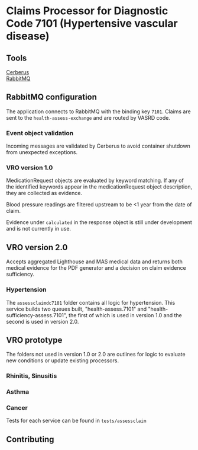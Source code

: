 # Claims Processor for Diagnostic Code 7101 (Hypertensive vascular disease)

## Tools
[Cerberus](https://docs.python-cerberus.org/en/stable/index.html)\
[RabbitMQ](https://www.rabbitmq.com/)

## RabbitMQ configuration
The application connects to RabbitMQ with the binding key `7101`. Claims are sent to the `health-assess-exchange` and are routed by VASRD code.

### Event object validation
Incoming messages are validated by Cerberus to avoid container shutdown from unexpected exceptions.

### VRO version 1.0

MedicationRequest objects are evaluated by keyword matching. If any of the identified keywords appear in the medicationRequest object description, they are collected as evidence.

Blood pressure readings are filtered upstream to be <1 year from the date of claim.

Evidence under `calculated` in the response object is still under development and is not currently in use.

## VRO version 2.0

Accepts aggregated Lighthouse and MAS medical data and returns both medical evidence for the PDF generator and a decision
on claim evidence sufficiency.

### Hypertension

The `assessclaimdc7101` folder contains all logic for hypertension. This service builds two queues built, "health-assess.7101"
and "health-sufficiency-assess.7101", the first of which is used in version 1.0 and the second is used in version 2.0. 


## VRO prototype
The folders not used in version 1.0 or 2.0 are outlines for logic to evaluate new conditions or update existing 
processors.


### Rhinitis, Sinusitis

### Asthma

### Cancer

Tests for each service can be found in `tests/assessclaim`

## Contributing